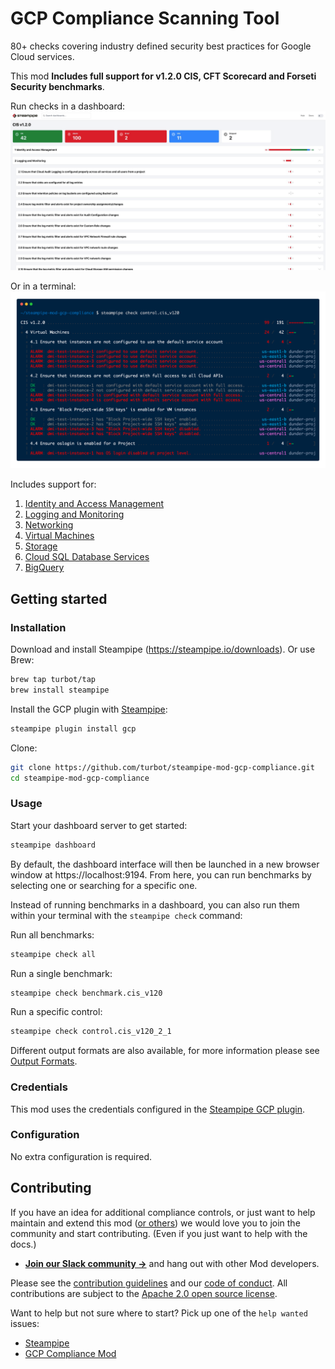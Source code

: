 # GCP Compliance Scanning Tool

80+ checks covering industry defined security best practices for Google Cloud services.

This mod **Includes full support for v1.2.0 CIS, CFT Scorecard and Forseti Security benchmarks**.

Run checks in a dashboard:
![image](https://raw.githubusercontent.com/turbot/steampipe-mod-gcp-compliance/update-doc-fix/docs/gcp_compliance_cis_v120_dashboard.png)

Or in a terminal:
![image](https://raw.githubusercontent.com/turbot/steampipe-mod-gcp-compliance/update-doc-fix/docs/gcp_cis_v120_console.png)

Includes support for:
1. [Identity and Access Management](https://hub.steampipe.io/mods/turbot/gcp_compliance/controls/benchmark.cis_v120_1)
2. [Logging and Monitoring](https://hub.steampipe.io/mods/turbot/gcp_compliance/controls/benchmark.cis_v120_2)
3. [Networking](https://hub.steampipe.io/mods/turbot/gcp_compliance/controls/benchmark.cis_v120_3)
4. [Virtual Machines](https://hub.steampipe.io/mods/turbot/gcp_compliance/controls/benchmark.cis_v120_4)
5. [Storage](https://hub.steampipe.io/mods/turbot/gcp_compliance/controls/benchmark.cis_v120_5)
6. [Cloud SQL Database Services](https://hub.steampipe.io/mods/turbot/gcp_compliance/controls/benchmark.cis_v120_6)
7. [BigQuery](https://hub.steampipe.io/mods/turbot/gcp_compliance/controls/benchmark.cis_v120_7)

## Getting started

### Installation

Download and install Steampipe (https://steampipe.io/downloads). Or use Brew:

```sh
brew tap turbot/tap
brew install steampipe
```

Install the GCP plugin with [Steampipe](https://steampipe.io):

```sh
steampipe plugin install gcp
```

Clone:
```sh
git clone https://github.com/turbot/steampipe-mod-gcp-compliance.git
cd steampipe-mod-gcp-compliance
```

### Usage

Start your dashboard server to get started:

```sh
steampipe dashboard
```

By default, the dashboard interface will then be launched in a new browser
window at https://localhost:9194. From here, you can run benchmarks by
selecting one or searching for a specific one.

Instead of running benchmarks in a dashboard, you can also run them within your
terminal with the `steampipe check` command:

Run all benchmarks:

```sh
steampipe check all
```

Run a single benchmark:

```sh
steampipe check benchmark.cis_v120
```

Run a specific control:

```sh
steampipe check control.cis_v120_2_1
```

Different output formats are also available, for more information please see
[Output Formats](https://steampipe.io/docs/reference/cli/check#output-formats).

### Credentials

This mod uses the credentials configured in the [Steampipe GCP plugin](https://hub.steampipe.io/plugins/turbot/gcp).

### Configuration

No extra configuration is required.

## Contributing

If you have an idea for additional compliance controls, or just want to help maintain and extend this mod ([or others](https://github.com/topics/steampipe-mod)) we would love you to join the community and start contributing. (Even if you just want to help with the docs.)

- **[Join our Slack community →](https://steampipe.io/community/join)** and hang out with other Mod developers.

Please see the [contribution guidelines](https://github.com/turbot/steampipe/blob/main/CONTRIBUTING.md) and our [code of conduct](https://github.com/turbot/steampipe/blob/main/CODE_OF_CONDUCT.md). All contributions are subject to the [Apache 2.0 open source license](https://github.com/turbot/steampipe-mod-aws-compliance/blob/main/LICENSE).

Want to help but not sure where to start? Pick up one of the `help wanted` issues:

- [Steampipe](https://github.com/turbot/steampipe/labels/help%20wanted)
- [GCP Compliance Mod](https://github.com/turbot/steampipe-mod-gcp-compliance/labels/help%20wanted)
